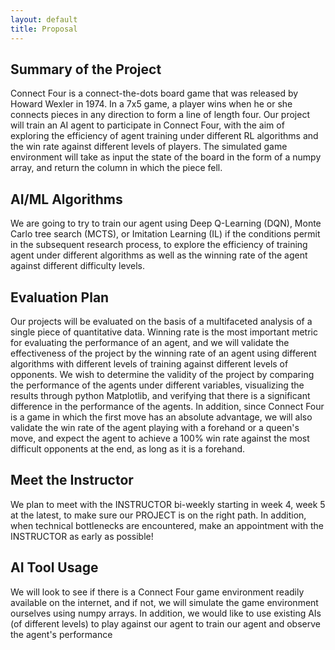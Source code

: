 ```yaml
---
layout: default
title: Proposal
---
```


## Summary of the Project
Connect Four is a connect-the-dots board game that was released by Howard Wexler in 1974. In a 7x5 game, a player wins when he or she connects pieces in any direction to form a line of length four.
Our project will train an AI agent to participate in Connect Four, with the aim of exploring the efficiency of agent training under different RL algorithms and the win rate against different levels of players.
The simulated game environment will take as input the state of the board in the form of a numpy array, and return the column in which the piece fell.

## AI/ML Algorithms 
We are going to try to train our agent using Deep Q-Learning (DQN), Monte Carlo tree search (MCTS), or Imitation Learning (IL) if the conditions permit in the subsequent research process, to explore the efficiency of training agent under different algorithms as well as the winning rate of the agent against different difficulty levels.

## Evaluation Plan
Our projects will be evaluated on the basis of a multifaceted analysis of a single piece of quantitative data. Winning rate is the most important metric for evaluating the performance of an agent, and we will validate the effectiveness of the project by the winning rate of an agent using different algorithms with different levels of training against different levels of opponents.
We wish to determine the validity of the project by comparing the performance of the agents under different variables, visualizing the results through python Matplotlib, and verifying that there is a significant difference in the performance of the agents. In addition, since Connect Four is a game in which the first move has an absolute advantage, we will also validate the win rate of the agent playing with a forehand or a queen's move, and expect the agent to achieve a 100% win rate against the most difficult opponents at the end, as long as it is a forehand.

## Meet the Instructor
We plan to meet with the INSTRUCTOR bi-weekly starting in week 4, week 5 at the latest, to make sure our PROJECT is on the right path. In addition, when technical bottlenecks are encountered, make an appointment with the INSTRUCTOR as early as possible!

## AI Tool Usage
We will look to see if there is a Connect Four game environment readily available on the internet, and if not, we will simulate the game environment ourselves using numpy arrays. In addition, we would like to use existing AIs (of different levels) to play against our agent to train our agent and observe the agent's performance
